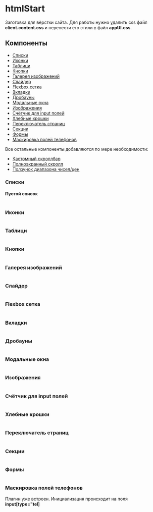 # htmlStart
Заготовка для вёрстки сайта. Для работы нужно удалить css файл <b>client.content.css</b> и перенести его стили в файл <b>appUI.css</b>.

<h2>Компоненты</h2>

<ul>
<li><a href="#user-content-lists">Списки</a></li>
<li><a href="#user-content-icons">Иконки</a></li>
<li><a href="#user-content-tables">Таблици</a></li>
<li><a href="#user-content-buttons">Кнопки</a></li>
<li><a href="#user-content-imgGalery">Галерея изображений</a></li>
<li><a href="#user-content-sliders">Слайдер</a></li>
<li><a href="#user-content-grid">Flexbox сетка</a></li>
<li><a href="#user-content-tabs">Вкладки</a></li>
<li><a href="#user-content-dropdowns">Дробауны</a></li>
<li><a href="#user-content-modals">Модальные окна</a></li>
<li><a href="#user-content-imgs">Изображения</a></li>
<li><a href="#user-content-counters">Счётчик для input полей</a></li>
<li><a href="#user-content-breadcrumbs">Хлебные крошки</a></li>
<li><a href="#user-content-pager">Переключатель страниц</a></li>
<li><a href="#user-content-sections">Секции</a></li>
<li><a href="#user-content-forms">Формы</a></li>
<li><a href="#user-content-formTelMask">Маскировка полей телефонов</a></li>
</ul>

Все остальные компоненты добавляются по мере необходимости:
<ul>
<li><a href="https://github.com/malihu/malihu-custom-scrollbar-plugin">Кастомный скроллбар</a></li>
<li><a href="https://github.com/alvarotrigo/fullPage.js">Полноэкранный скролл</a></li>
<li><a href="https://refreshless.com/nouislider/">Ползунок диапазона чисел/цен</a></li>
</ul>


<h3 id="lists">Списки</h3>
<h4>Пустой список</h4>
<pre></pre>

<h3 id="icons">Иконки</h3>
<pre></pre>

<h3 id="tables">Таблици</h3>
<pre></pre>

<h3 id="buttons">Кнопки</h3>
<pre></pre>

<h3 id="imgGalery">Галерея изображений</h3>
<pre></pre>

<h3 id="sliders">Слайдер</h3>
<pre></pre>

<h3 id="grid">Flexbox сетка</h3>
<pre></pre>

<h3 id="tabs">Вкладки</h3>
<pre></pre>

<h3 id="dropdowns">Дробауны</h3>
<pre></pre>

<h3 id="modals">Модальные окна</h3>
<pre></pre>

<h3 id="imgs">Изображения</h3>
<pre></pre>

<h3 id="counters">Счётчик для input полей</h3>
<pre></pre>

<h3 id="breadcrumbs">Хлебные крошки</h3>
<pre></pre>

<h3 id="pager">Переключатель страниц</h3>
<pre></pre>

<h3 id="sections">Секции</h3>
<pre></pre>

<h3 id="forms">Формы</h3>
<pre></pre>

<h3 id="user-content-formTelMask">Маскировка полей телефонов</h3>
Плагин уже встроен. Инициализация происходит на поля <b>input[type="tel]</b>
